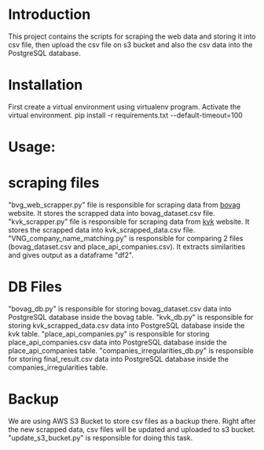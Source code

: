 # Introduction
This project contains the scripts for scraping the web data and storing it into csv file, then upload the csv file on s3 bucket and also the csv data into the PostgreSQL database.
# Installation
First create a virtual environment using virtualenv program. Activate the virtual environment.
pip install -r requirements.txt --default-timeout=100
# Usage:
# scraping files
"bvg_web_scrapper.py" file is responsible for scraping data from [bovag](https://www.bovag.nl/zoek-bovag-bedrijf?l=The%20hague&d=-1&s=distance#search) website. It stores the scrapped data into bovag_dataset.csv file.
"kvk_scrapper.py" file is responsible for scraping data from [kvk](https://www.kvk.nl/zoeken/) website. It stores the scrapped data into kvk_scrapped_data.csv file.
"VNG_company_name_matching.py" is responsible for comparing 2 files (bovag_dataset.csv and place_api_companies.csv). It extracts similarities and gives output as a dataframe "df2".
# DB Files
"bovag_db.py" is responsible for storing bovag_dataset.csv data into PostgreSQL database inside the bovag table.
"kvk_db.py" is responsible for storing kvk_scrapped_data.csv data into PostgreSQL database inside the kvk table.
"place_api_companies.py" is responsible for storing place_api_companies.csv data into PostgreSQL database inside the place_api_companies table.
"companies_irregularities_db.py" is responsible for storing final_result.csv data into PostgreSQL database inside the companies_irregularities table.
# Backup
We are using AWS S3 Bucket to store csv files as a backup there. Right after the new scrapped data, csv files will be updated and uploaded to s3 bucket.
"update_s3_bucket.py" is responsible for doing this task.
